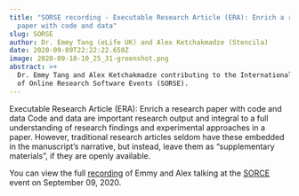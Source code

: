 ```yaml
---
title: "SORSE recording - Executable Research Article (ERA): Enrich a research
  paper with code and data"
slug: SORSE
author: Dr. Emmy Tang (eLife UK) and Alex Ketchakmadze (Stencila)
date: 2020-09-09T22:22:22.650Z
image: 2020-09-10-10_25_31-greenshot.png
abstract: >+
  Dr. Emmy Tang and Alex Ketchakmadze contributing to the International Series
  of Online Research Software Events (SORSE).
---
```

 Executable Research Article (ERA): Enrich a research paper with code and data Code and data are important research output and integral to a full understanding of research findings and experimental approaches in a paper. However, traditional research articles seldom have these embedded in the manuscript’s narrative, but instead, leave them as “supplementary materials”, if they are openly available. 

You can view the full [recording](https://www.youtube.com/watch?v=_uRKBdEHhS0&feature=emb_logo) of Emmy and Alex talking at the [SORCE](https://sorse.github.io//programme/software-demos/event-019/) event on September 09, 2020.
